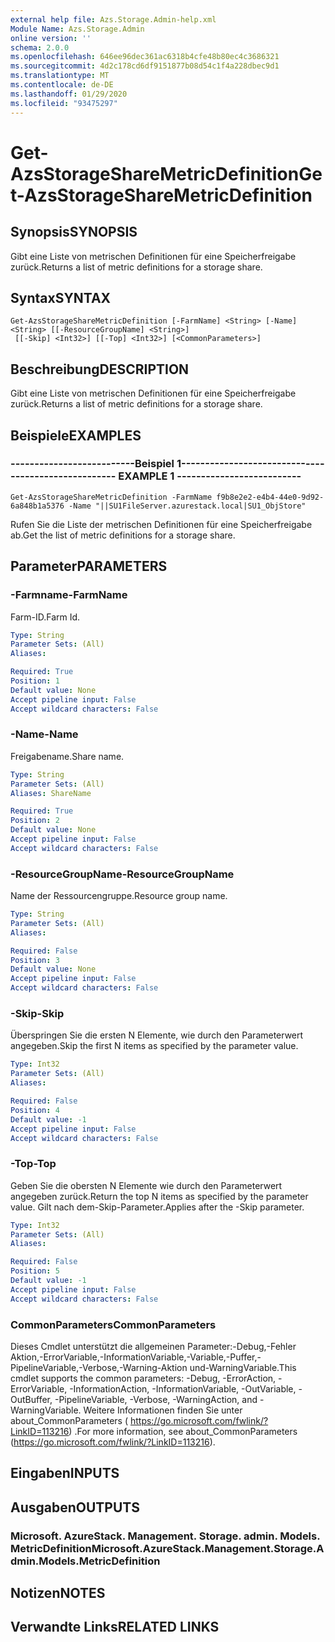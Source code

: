 ```yaml
---
external help file: Azs.Storage.Admin-help.xml
Module Name: Azs.Storage.Admin
online version: ''
schema: 2.0.0
ms.openlocfilehash: 646ee96dec361ac6318b4cfe48b80ec4c3686321
ms.sourcegitcommit: 4d2c178cd6df9151877b08d54c1f4a228dbec9d1
ms.translationtype: MT
ms.contentlocale: de-DE
ms.lasthandoff: 01/29/2020
ms.locfileid: "93475297"
---
```

# <span data-ttu-id="d4e96-101">Get-AzsStorageShareMetricDefinition</span><span class="sxs-lookup"><span data-stu-id="d4e96-101">Get-AzsStorageShareMetricDefinition</span></span>

## <span data-ttu-id="d4e96-102">Synopsis</span><span class="sxs-lookup"><span data-stu-id="d4e96-102">SYNOPSIS</span></span>
<span data-ttu-id="d4e96-103">Gibt eine Liste von metrischen Definitionen für eine Speicherfreigabe zurück.</span><span class="sxs-lookup"><span data-stu-id="d4e96-103">Returns a list of metric definitions for a storage share.</span></span>

## <span data-ttu-id="d4e96-104">Syntax</span><span class="sxs-lookup"><span data-stu-id="d4e96-104">SYNTAX</span></span>

```
Get-AzsStorageShareMetricDefinition [-FarmName] <String> [-Name] <String> [[-ResourceGroupName] <String>]
 [[-Skip] <Int32>] [[-Top] <Int32>] [<CommonParameters>]
```

## <span data-ttu-id="d4e96-105">Beschreibung</span><span class="sxs-lookup"><span data-stu-id="d4e96-105">DESCRIPTION</span></span>
<span data-ttu-id="d4e96-106">Gibt eine Liste von metrischen Definitionen für eine Speicherfreigabe zurück.</span><span class="sxs-lookup"><span data-stu-id="d4e96-106">Returns a list of metric definitions for a storage share.</span></span>

## <span data-ttu-id="d4e96-107">Beispiele</span><span class="sxs-lookup"><span data-stu-id="d4e96-107">EXAMPLES</span></span>

### <span data-ttu-id="d4e96-108">--------------------------Beispiel 1--------------------------</span><span class="sxs-lookup"><span data-stu-id="d4e96-108">-------------------------- EXAMPLE 1 --------------------------</span></span>
```
Get-AzsStorageShareMetricDefinition -FarmName f9b8e2e2-e4b4-44e0-9d92-6a848b1a5376 -Name "||SU1FileServer.azurestack.local|SU1_ObjStore"
```

<span data-ttu-id="d4e96-109">Rufen Sie die Liste der metrischen Definitionen für eine Speicherfreigabe ab.</span><span class="sxs-lookup"><span data-stu-id="d4e96-109">Get the list of metric definitions for a storage share.</span></span>

## <span data-ttu-id="d4e96-110">Parameter</span><span class="sxs-lookup"><span data-stu-id="d4e96-110">PARAMETERS</span></span>

### <span data-ttu-id="d4e96-111">-Farmname</span><span class="sxs-lookup"><span data-stu-id="d4e96-111">-FarmName</span></span>
<span data-ttu-id="d4e96-112">Farm-ID.</span><span class="sxs-lookup"><span data-stu-id="d4e96-112">Farm Id.</span></span>

```yaml
Type: String
Parameter Sets: (All)
Aliases: 

Required: True
Position: 1
Default value: None
Accept pipeline input: False
Accept wildcard characters: False
```

### <span data-ttu-id="d4e96-113">-Name</span><span class="sxs-lookup"><span data-stu-id="d4e96-113">-Name</span></span>
<span data-ttu-id="d4e96-114">Freigabename.</span><span class="sxs-lookup"><span data-stu-id="d4e96-114">Share name.</span></span>

```yaml
Type: String
Parameter Sets: (All)
Aliases: ShareName

Required: True
Position: 2
Default value: None
Accept pipeline input: False
Accept wildcard characters: False
```

### <span data-ttu-id="d4e96-115">-ResourceGroupName</span><span class="sxs-lookup"><span data-stu-id="d4e96-115">-ResourceGroupName</span></span>
<span data-ttu-id="d4e96-116">Name der Ressourcengruppe.</span><span class="sxs-lookup"><span data-stu-id="d4e96-116">Resource group name.</span></span>

```yaml
Type: String
Parameter Sets: (All)
Aliases: 

Required: False
Position: 3
Default value: None
Accept pipeline input: False
Accept wildcard characters: False
```

### <span data-ttu-id="d4e96-117">-Skip</span><span class="sxs-lookup"><span data-stu-id="d4e96-117">-Skip</span></span>
<span data-ttu-id="d4e96-118">Überspringen Sie die ersten N Elemente, wie durch den Parameterwert angegeben.</span><span class="sxs-lookup"><span data-stu-id="d4e96-118">Skip the first N items as specified by the parameter value.</span></span>

```yaml
Type: Int32
Parameter Sets: (All)
Aliases: 

Required: False
Position: 4
Default value: -1
Accept pipeline input: False
Accept wildcard characters: False
```

### <span data-ttu-id="d4e96-119">-Top</span><span class="sxs-lookup"><span data-stu-id="d4e96-119">-Top</span></span>
<span data-ttu-id="d4e96-120">Geben Sie die obersten N Elemente wie durch den Parameterwert angegeben zurück.</span><span class="sxs-lookup"><span data-stu-id="d4e96-120">Return the top N items as specified by the parameter value.</span></span>
<span data-ttu-id="d4e96-121">Gilt nach dem-Skip-Parameter.</span><span class="sxs-lookup"><span data-stu-id="d4e96-121">Applies after the -Skip parameter.</span></span>

```yaml
Type: Int32
Parameter Sets: (All)
Aliases: 

Required: False
Position: 5
Default value: -1
Accept pipeline input: False
Accept wildcard characters: False
```

### <span data-ttu-id="d4e96-122">CommonParameters</span><span class="sxs-lookup"><span data-stu-id="d4e96-122">CommonParameters</span></span>
<span data-ttu-id="d4e96-123">Dieses Cmdlet unterstützt die allgemeinen Parameter:-Debug,-Fehler Aktion,-ErrorVariable,-InformationVariable,-Variable,-Puffer,-PipelineVariable,-Verbose,-Warning-Aktion und-WarningVariable.</span><span class="sxs-lookup"><span data-stu-id="d4e96-123">This cmdlet supports the common parameters: -Debug, -ErrorAction, -ErrorVariable, -InformationAction, -InformationVariable, -OutVariable, -OutBuffer, -PipelineVariable, -Verbose, -WarningAction, and -WarningVariable.</span></span> <span data-ttu-id="d4e96-124">Weitere Informationen finden Sie unter about_CommonParameters ( https://go.microsoft.com/fwlink/?LinkID=113216) .</span><span class="sxs-lookup"><span data-stu-id="d4e96-124">For more information, see about_CommonParameters (https://go.microsoft.com/fwlink/?LinkID=113216).</span></span>

## <span data-ttu-id="d4e96-125">Eingaben</span><span class="sxs-lookup"><span data-stu-id="d4e96-125">INPUTS</span></span>

## <span data-ttu-id="d4e96-126">Ausgaben</span><span class="sxs-lookup"><span data-stu-id="d4e96-126">OUTPUTS</span></span>

### <span data-ttu-id="d4e96-127">Microsoft. AzureStack. Management. Storage. admin. Models. MetricDefinition</span><span class="sxs-lookup"><span data-stu-id="d4e96-127">Microsoft.AzureStack.Management.Storage.Admin.Models.MetricDefinition</span></span>

## <span data-ttu-id="d4e96-128">Notizen</span><span class="sxs-lookup"><span data-stu-id="d4e96-128">NOTES</span></span>

## <span data-ttu-id="d4e96-129">Verwandte Links</span><span class="sxs-lookup"><span data-stu-id="d4e96-129">RELATED LINKS</span></span>

